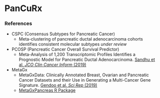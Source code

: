 # PanCuRx

### References
 * CSPC (Consensus Subtypes for Pancreatic Cancer)
   * Meta-clustering of pancreatic ductal adenocarcinoma cohorts identifies consistent molecular subtypes _under review_
 * PCOSP (Pancreatic Cancer Overall Survival Predictor)
   * Meta-Analysis of 1,200 Transcriptomic Profiles Identifies a Prognostic Model for Pancreatic Ductal Adenocarcinoma. [Sandhu et al. _JCO Clin Cancer Inform_ (2019)](https://doi.org/10.1200/CCI.18.00102)
 * MetaGx
   * MetaGxData: Clinically Annotated Breast, Ovarian and Pancreatic Cancer Datasets and their Use in Generating a Multi-Cancer Gene Signature. [Gendoo et al. _Sci Rep_ (2019)](https://doi.org/10.1038/s41598-019-45165-4)
   * [MetaGxPancreas R Package](https://doi.org/doi:10.18129/B9.bioc.MetaGxPancreas)
